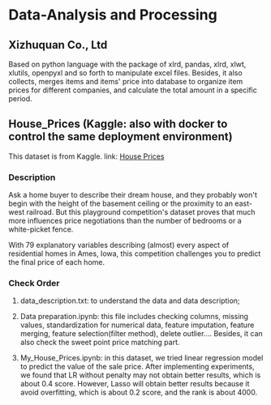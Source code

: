 # Data-Analysis and Processing

## Xizhuquan Co., Ltd
Based on python language with the package of xlrd, pandas, xlrd, xlwt, xlutils, openpyxl and so forth to manipulate excel files. Besides, it also collects, merges items and items' price into database to organize item prices for different companies, and calculate the total amount in a specific period.

## House_Prices (Kaggle: also with docker to control the same deployment environment)
This dataset is from Kaggle. link: [House Prices](https://www.kaggle.com/c/house-prices-advanced-regression-techniques/overview)

### Description
Ask a home buyer to describe their dream house, and they probably won't begin with the height of the basement ceiling or the proximity to an east-west railroad. But this playground competition's dataset proves that much more influences price negotiations than the number of bedrooms or a white-picket fence.

With 79 explanatory variables describing (almost) every aspect of residential homes in Ames, Iowa, this competition challenges you to predict the final price of each home.

### Check Order
1. data_description.txt: to understand the data and data description;

2. Data preparation.ipynb: this file includes checking columns, missing values, standardization for numerical data, feature imputation, feature merging, feature selection(filter method), delete outlier.... Besides, it can also check the sweet point price matching part.

3. My_House_Prices.ipynb: in this dataset, we tried linear regression model to predict the value of the sale price. After implementing experiments, we found that LR without penalty may not obtain better results, which is about 0.4 score. However, Lasso will obtain better results because it avoid overfitting, which is about 0.2 score, and the rank is about 4000.
